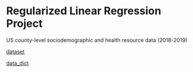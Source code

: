 # Regularized Linear Regression Project

US county-level sociodemographic and health resource data (2018-2019)

[dataset](https://raw.githubusercontent.com/4GeeksAcademy/regularized-linear-regression-project-tutorial/main/demographic_health_data.csv)

[data_dict](https://raw.githubusercontent.com/4GeeksAcademy/regularized-linear-regression-project-tutorial/main/data_dict.csv)
